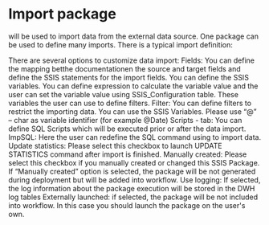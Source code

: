 # Import package

will be used to import data from the external data source. One package can be used to define many imports. There is a typical import definition:

There are several options to customize data import: Fields: You can define the mapping betthe documentationen the source and target fields and define the SSIS statements for the import fields. You can define the SSIS variables. You can define expression to calculate the variable value and the user can set the variable value using SSIS\_Configuration table. These variables the user can use to define filters. Filter: You can define filters to restrict the importing data. You can use the SSIS Variables. Please use “@” – char as variable identifier (for example @Date) Scripts - tab: You can define SQL Scripts which will be executed prior or after the data import. ImpSQL: Here the user can redefine the SQL command using to import data. Update statistics: Please select this checkbox to launch UPDATE STATISTICS command after import is finished. Manually created: Please select this checkbox if you manually created or changed this SSIS Package. If “Manually created” option is selected, the package will be not generated during deployment but will be added into workflow. Use logging: If selected, the log information about the package execution will be stored in the DWH log tables Externally launched: if selected, the package will be not included into workflow. In this case you should launch the package on the user's own.
